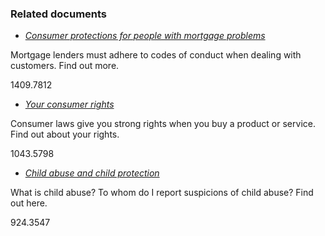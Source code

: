###  Related documents

  * [ _Consumer protections for people with mortgage problems_ ](/en/housing/owning-a-home/mortgage-arrears/consumer-protection-codes-and-mortgages/)

Mortgage lenders must adhere to codes of conduct when dealing with customers.
Find out more.

1409.7812

  * [ _Your consumer rights_ ](/en/consumer/consumer-laws/your-consumer-rights/)

Consumer laws give you strong rights when you buy a product or service. Find
out about your rights.

1043.5798

  * [ _Child abuse and child protection_ ](/en/birth-family-relationships/services-and-supports-for-children/child-abuse-and-protection/)

What is child abuse? To whom do I report suspicions of child abuse? Find out
here.

924.3547
